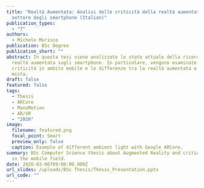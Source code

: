 ```yaml
---
title: "Realtà Aumentata: Analisi delle criticità della realtà aumentata nel
  settore degli smartphone (Italian)"
publication_types:
  - "7"
authors:
  - Michele Morisco
publication: BSc Degree
publication_short: ""
abstract: In questa tesi viene analizzato lo stato attuale della ricerca nella
  realtà aumentata sugli smartphone. In particolare, vengono esaminate le
  criticità in ambito mobile e le differenze tra la realtà aumentata e la realtà
  mista.
draft: false
featured: false
tags:
  - Thesis
  - ARCore
  - ManoMotion
  - AR/VR
  - "2020"
image:
  filename: featured.png
  focal_point: Smart
  preview_only: false
  caption: Example of different ambient light with Google ARCore.
summary: BSc Computer Science thesis about Augmented Reality and critical issues
  in the mobile field.
date: 2020-03-06T09:00:00.000Z
url_slides: /uploads/BSc Thesis/Thesis_Presentation.pptx
url_code: ""
---
```

